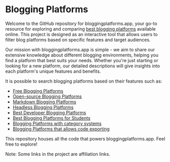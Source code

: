 # Blogging Platforms 

Welcome to the GitHub repository for bloggingplatforms.app, your go-to resource for exploring and comparing [best blogging platforms](https://bloggingplatforms.app) available online.
This project is designed as an interactive tool that allows users to filter blog platforms based on specific features and target audiences.

Our mission with bloggingplatforms.app is simple - we aim to share our extensive knowledge about different blogging environments, helping you find a platform that best suits your needs. Whether you're just starting or looking for a new platform, our detailed descriptions will give insights into each platform's unique features and benefits.

It is possible to search blogging platforms based on their features such as:

- [Free Blogging Platforms](https://bloggingplatforms.app/blog/best-free-platforms-for-blogging)
- [Open-source Blogging Platforms](https://bloggingplatforms.app/features/open-source)
- [Markdown Blogging Platforms](https://bloggingplatforms.app/features/markdown)
- [Headless Blogging Platforms](https://bloggingplatforms.app/features/headless)
- [Best Developer Blogging Platforms](https://bloggingplatforms.app/blog/best-blogging-platforms-for-developers)
- [Best Blogging Platforms for Students](https://bloggingplatforms.app/blog/best-blog-sites-for-students)
- [Blogging Platforms with category systems](https://bloggingplatforms.app/features/category-tag-system)
- [Blogging Platforms that allows code exporting](https://bloggingplatforms.app/features/code-export)


This repository houses all the code that powers bloggingplatforms.app. Feel free to explore!



Note: Some links in the project are affiliation links.
